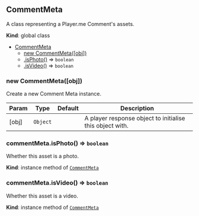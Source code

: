 <a name="CommentMeta"></a>

## CommentMeta
A class representing a Player.me Comment's assets.

**Kind**: global class  

* [CommentMeta](#CommentMeta)
    * [new CommentMeta([obj])](#new_CommentMeta_new)
    * [.isPhoto()](#CommentMeta+isPhoto) ⇒ <code>boolean</code>
    * [.isVideo()](#CommentMeta+isVideo) ⇒ <code>boolean</code>

<a name="new_CommentMeta_new"></a>

### new CommentMeta([obj])
Create a new Comment Meta instance.


| Param | Type | Default | Description |
| --- | --- | --- | --- |
| [obj] | <code>Object</code> | <code></code> | A player response object to initialise this object with. |

<a name="CommentMeta+isPhoto"></a>

### commentMeta.isPhoto() ⇒ <code>boolean</code>
Whether this asset is a photo.

**Kind**: instance method of <code>[CommentMeta](#CommentMeta)</code>  
<a name="CommentMeta+isVideo"></a>

### commentMeta.isVideo() ⇒ <code>boolean</code>
Whether this asset is a video.

**Kind**: instance method of <code>[CommentMeta](#CommentMeta)</code>  
